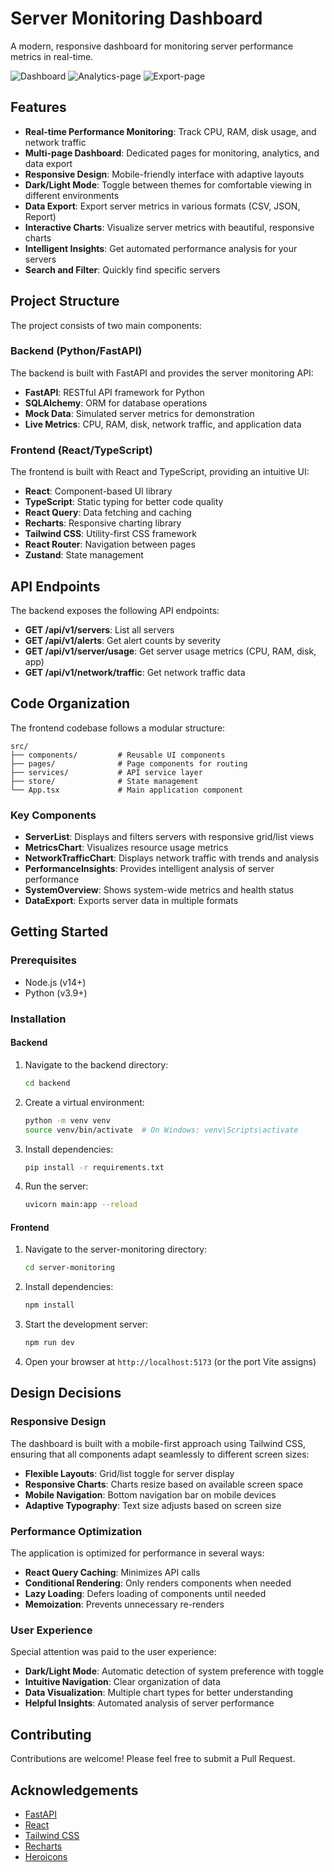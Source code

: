 # Server Monitoring Dashboard

A modern, responsive dashboard for monitoring server performance metrics in real-time.

![Dashboard](https://github.com/user-attachments/assets/88c7ee8b-84e5-4e96-99d6-bab3427c24f7)
![Analytics-page](https://github.com/user-attachments/assets/12cd6dbe-c607-41ab-a383-5e9431ed3f08)
![Export-page](https://github.com/user-attachments/assets/f87e94a5-64cf-4b09-8037-b3d6cd6e4ff1)



## Features

- **Real-time Performance Monitoring**: Track CPU, RAM, disk usage, and network traffic
- **Multi-page Dashboard**: Dedicated pages for monitoring, analytics, and data export
- **Responsive Design**: Mobile-friendly interface with adaptive layouts
- **Dark/Light Mode**: Toggle between themes for comfortable viewing in different environments
- **Data Export**: Export server metrics in various formats (CSV, JSON, Report)
- **Interactive Charts**: Visualize server metrics with beautiful, responsive charts
- **Intelligent Insights**: Get automated performance analysis for your servers
- **Search and Filter**: Quickly find specific servers

## Project Structure

The project consists of two main components:

### Backend (Python/FastAPI)

The backend is built with FastAPI and provides the server monitoring API:

- **FastAPI**: RESTful API framework for Python
- **SQLAlchemy**: ORM for database operations
- **Mock Data**: Simulated server metrics for demonstration
- **Live Metrics**: CPU, RAM, disk, network traffic, and application data

### Frontend (React/TypeScript)

The frontend is built with React and TypeScript, providing an intuitive UI:

- **React**: Component-based UI library
- **TypeScript**: Static typing for better code quality
- **React Query**: Data fetching and caching
- **Recharts**: Responsive charting library
- **Tailwind CSS**: Utility-first CSS framework
- **React Router**: Navigation between pages
- **Zustand**: State management

## API Endpoints

The backend exposes the following API endpoints:

- **GET /api/v1/servers**: List all servers
- **GET /api/v1/alerts**: Get alert counts by severity
- **GET /api/v1/server/usage**: Get server usage metrics (CPU, RAM, disk, app)
- **GET /api/v1/network/traffic**: Get network traffic data

## Code Organization

The frontend codebase follows a modular structure:

```
src/
├── components/         # Reusable UI components
├── pages/              # Page components for routing
├── services/           # API service layer
├── store/              # State management
└── App.tsx             # Main application component
```

### Key Components

- **ServerList**: Displays and filters servers with responsive grid/list views
- **MetricsChart**: Visualizes resource usage metrics
- **NetworkTrafficChart**: Displays network traffic with trends and analysis
- **PerformanceInsights**: Provides intelligent analysis of server performance
- **SystemOverview**: Shows system-wide metrics and health status
- **DataExport**: Exports server data in multiple formats

## Getting Started

### Prerequisites

- Node.js (v14+)
- Python (v3.9+)

### Installation

#### Backend

1. Navigate to the backend directory:
   ```bash
   cd backend
   ```

2. Create a virtual environment:
   ```bash
   python -m venv venv
   source venv/bin/activate  # On Windows: venv\Scripts\activate
   ```

3. Install dependencies:
   ```bash
   pip install -r requirements.txt
   ```

4. Run the server:
   ```bash
   uvicorn main:app --reload
   ```

#### Frontend

1. Navigate to the server-monitoring directory:
   ```bash
   cd server-monitoring
   ```

2. Install dependencies:
   ```bash
   npm install
   ```

3. Start the development server:
   ```bash
   npm run dev
   ```

4. Open your browser at `http://localhost:5173` (or the port Vite assigns)

## Design Decisions

### Responsive Design

The dashboard is built with a mobile-first approach using Tailwind CSS, ensuring that all components adapt seamlessly to different screen sizes:

- **Flexible Layouts**: Grid/list toggle for server display
- **Responsive Charts**: Charts resize based on available screen space
- **Mobile Navigation**: Bottom navigation bar on mobile devices
- **Adaptive Typography**: Text size adjusts based on screen size

### Performance Optimization

The application is optimized for performance in several ways:

- **React Query Caching**: Minimizes API calls
- **Conditional Rendering**: Only renders components when needed
- **Lazy Loading**: Defers loading of components until needed
- **Memoization**: Prevents unnecessary re-renders

### User Experience

Special attention was paid to the user experience:

- **Dark/Light Mode**: Automatic detection of system preference with toggle
- **Intuitive Navigation**: Clear organization of data
- **Data Visualization**: Multiple chart types for better understanding
- **Helpful Insights**: Automated analysis of server performance

## Contributing

Contributions are welcome! Please feel free to submit a Pull Request.


## Acknowledgements

- [FastAPI](https://fastapi.tiangolo.com/)
- [React](https://reactjs.org/)
- [Tailwind CSS](https://tailwindcss.com/)
- [Recharts](https://recharts.org/)
- [Heroicons](https://heroicons.com/) 
